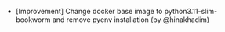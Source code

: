 - [Improvement] Change docker base image to python3.11-slim-bookworm and remove pyenv installation (by @hinakhadim)
